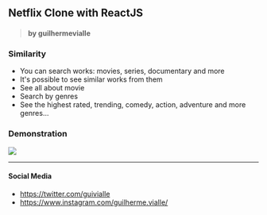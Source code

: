 ## Netflix Clone with ReactJS

> #### by guilhermevialle

### Similarity

- You can search works: movies, series, documentary and more
- It's possible to see similar works from them
- See all about movie
- Search by genres
- See the highest rated, trending, comedy, action, adventure and more genres...

### Demonstration

![](/captures/netflixcutted.gif)

---

#### Social Media

-   https://twitter.com/guivialle
-   https://www.instagram.com/guilherme.vialle/
